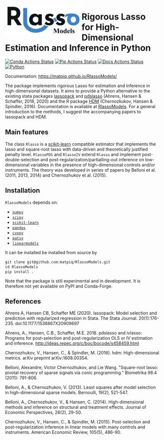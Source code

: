 

[actions-badge]:           https://github.com/matpiq/RlassoModels/workflows/Tests/badge.svg
[actions-conda-link]:      https://github.com/matpiq/RlassoModels/actions?query=workflow%3AConda
[actions-conda-badge]:     https://github.com/matpiq/RlassoModels/workflows/Conda/badge.svg
[actions-pip-link]:        https://github.com/matpiq/RlassoModels/actions?query=workflow%3APip
[actions-pip-badge]:       https://github.com/matpiq/RlassoModels/workflows/Pip/badge.svg
[actions-wheels-link]:     https://github.com/matpiq/RlassoModels/actions?query=workflow%3AWheels
[actions-wheels-badge]:    https://github.com/matpiq/RlassoModels/workflows/Wheels/badge.svg
[actions-docs-link]:       https://github.com/matpiq/RlassoModels/actions?query=workflow%3ADocs
[actions-docs-badge]:      https://github.com/matpiq/RlassoModels/workflows/Docs/badge.svg



<a href="https://RlassoModels.readthedocs.io/en/latest/"><img src="https://raw.githubusercontent.com/matpiq/RlassoModels/master/docs/logo.png" align="left" width = "250" /></a>
# Rigorous Lasso for High-Dimensional Estimation and Inference in Python

[![Conda Actions Status][actions-conda-badge]][actions-conda-link] 
[![Pip Actions Status][actions-pip-badge]][actions-pip-link] 
[![Docs Actions Status][actions-docs-badge]][actions-docs-link]
[![Python](https://img.shields.io/badge/python-3.6%20%7C%203.8%20%7C%203.10-blue)](https://www.python.org)




[RlassoModels]: https://RlassoModels.readthedocs.io/en/latest/
[lassopack]: https://statalasso.github.io/docs/lassopack/
[hdm]: https://CRAN.R-project.org/package=hdm


Documentation: https://matpiq.github.io/RlassoModels/

The package implements rigorous Lasso for estimation and inference in high-dimensional datasets. 
It aims to provide a Python alternative to the existing stata packages [lassopack](https://statalasso.github.io/docs/lassopack/) and
[pdslasso](https://statalasso.github.io/docs/pdslasso/) (Ahrens, Hansen & Schaffer, 2018, 2020) and the R package 
[HDM](https://CRAN.R-project.org/package=hdm) (Chernozkukov, Hansen & Spindler, 2016). Documentation is available at [RlassoModels](https://RlassoModels.readthedocs.io/en/latest/). For a general introduction to the methods, I suggest the accompanying papers to lassopack and HDM.

## Main features

The class `Rlasso` is a [scikit-learn](https://scikit-learn.org/stable/) compatible estimator that implements the lasso
and square-root lasso with data-driven and theoretically justified penalty level. `RlassoPDS` and `RlassoIV` extend
`Rlasso` and implement post-double-selection and post-regularization/partialling-out inference on low-dimensional variables in the
presence of high-dimensional controls and/or instruments. The theory was developed in series of papers 
by Belloni et al. (2011, 2013, 2014) and Chernozhukov et al. (2015).

## Installation

`RlassoModels` depends on:

* [`numpy`](https://numpy.org/)
* [`scipy`](https://www.scipy.org/)
* [`scikit-learn`](https://scikit-learn.org/)
* [`pandas`](https://pandas.pydata.org/)
* [`cvxpy`](https://www.cvxpy.org/)
* [`patsy`](https://patsy.readthedocs.io/en/latest/)
* [`linearmodels`](https://bashtage.github.io/linearmodels)

It can be installed be installed from source by

```
git clone git@github.com:matpiq/RlassoModels.git
cd RlassoModels
pip install .
```
Note that the package is still experimental and in development. It is therefore not yet available
on PyPI and Conda-Forge.

## References

Ahrens A, Hansen CB, Schaffer ME (2020). lassopack: Model selection and prediction with regularized regression in Stata. The Stata Journal. 20(1):176-235. doi:10.1177/1536867X20909697

Ahrens, A., Hansen, C.B., Schaffer, M.E. 2018. pdslasso and ivlasso: Programs for post-selection and post-regularization OLS or IV estimation and inference. http://ideas.repec.org/c/boc/bocode/s458459.html

Chernozhukov, V., Hansen, C., & Spindler, M. (2016). hdm: High-dimensional metrics. arXiv preprint arXiv:1608.00354.

Belloni, Alexandre, Victor Chernozhukov, and Lie Wang. "Square-root lasso: pivotal recovery of sparse signals via conic programming." Biometrika 98.4 (2011): 791-806.

Belloni, A., & Chernozhukov, V. (2013). Least squares after model selection in high-dimensional sparse models. Bernoulli, 19(2), 521-547.

Belloni, A., Chernozhukov, V., & Hansen, C. (2014). High-dimensional methods and inference on structural and treatment effects. Journal of Economic Perspectives, 28(2), 29-50.

Chernozhukov, V., Hansen, C., & Spindler, M. (2015). Post-selection and post-regularization inference in linear models with many controls and instruments. American Economic Review, 105(5), 486-90.
